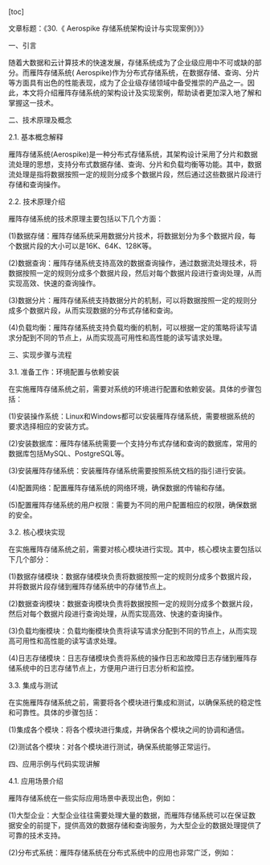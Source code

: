 
[toc]                    
                
                
文章标题：《30.《 Aerospike 存储系统架构设计与实现案例》》》

一、引言

随着大数据和云计算技术的快速发展，存储系统成为了企业级应用中不可或缺的部分。而雁阵存储系统( Aerospike)作为分布式存储系统，在数据存储、查询、分片等方面具有出色的性能表现，成为了企业级存储领域中备受推崇的产品之一。因此，本文将介绍雁阵存储系统的架构设计及实现案例，帮助读者更加深入地了解和掌握这一技术。

二、技术原理及概念

2.1. 基本概念解释

雁阵存储系统(Aerospike)是一种分布式存储系统，其架构设计采用了分片和数据流处理的思想，支持分布式数据存储、查询、分片和负载均衡等功能。其中，数据流处理是指将数据按照一定的规则分成多个数据片段，然后通过这些数据片段进行存储和查询操作。

2.2. 技术原理介绍

雁阵存储系统的技术原理主要包括以下几个方面：

(1)数据存储：雁阵存储系统采用数据分片技术，将数据划分为多个数据片段，每个数据片段的大小可以是16K、64K、128K等。

(2)数据查询：雁阵存储系统支持高效的数据查询操作，通过数据流处理技术，将数据按照一定的规则分成多个数据片段，然后对每个数据片段进行查询处理，从而实现高效、快速的查询操作。

(3)数据分片：雁阵存储系统支持数据分片的机制，可以将数据按照一定的规则分成多个数据片段，从而实现数据的分布式存储和查询。

(4)负载均衡：雁阵存储系统支持负载均衡的机制，可以根据一定的策略将读写请求分配到不同的节点上，从而实现高可用性和高性能的读写请求处理。

三、实现步骤与流程

3.1. 准备工作：环境配置与依赖安装

在实施雁阵存储系统之前，需要对系统的环境进行配置和依赖安装。具体的步骤包括：

(1)安装操作系统：Linux和Windows都可以安装雁阵存储系统，需要根据系统的要求选择相应的安装方式。

(2)安装数据库：雁阵存储系统需要一个支持分布式存储和查询的数据库，常用的数据库包括MySQL、PostgreSQL等。

(3)安装雁阵存储系统：安装雁阵存储系统需要按照系统文档的指引进行安装。

(4)配置网络：配置雁阵存储系统的网络环境，确保数据的传输和存储。

(5)配置雁阵存储系统的用户权限：需要为不同的用户配置相应的权限，确保数据的安全。

3.2. 核心模块实现

在实施雁阵存储系统之前，需要对核心模块进行实现。其中，核心模块主要包括以下几个部分：

(1)数据存储模块：数据存储模块负责将数据按照一定的规则分成多个数据片段，并将数据片段存储到雁阵存储系统中的存储节点上。

(2)数据查询模块：数据查询模块负责将数据按照一定的规则分成多个数据片段，然后对每个数据片段进行查询处理，从而实现高效、快速的查询操作。

(3)负载均衡模块：负载均衡模块负责将读写请求分配到不同的节点上，从而实现高可用性和高性能的读写请求处理。

(4)日志存储模块：日志存储模块负责将系统的操作日志和故障日志存储到雁阵存储系统中的日志存储节点上，方便用户进行日志分析和监控。

3.3. 集成与测试

在实施雁阵存储系统之前，需要将各个模块进行集成和测试，以确保系统的稳定性和可靠性。具体的步骤包括：

(1)集成各个模块：将各个模块进行集成，并确保各个模块之间的协调和通信。

(2)测试各个模块：对各个模块进行测试，确保系统能够正常运行。

四、应用示例与代码实现讲解

4.1. 应用场景介绍

雁阵存储系统在一些实际应用场景中表现出色，例如：

(1)大型企业：大型企业往往需要处理大量的数据，而雁阵存储系统可以在保证数据安全的前提下，提供高效的数据存储和查询服务，为大型企业的数据处理提供了可靠的技术支持。

(2)分布式系统：雁阵存储系统在分布式系统中的应用也非常广泛，例如：

